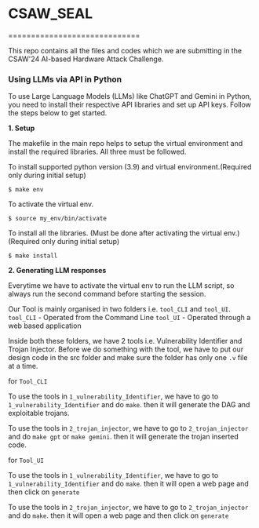 # CSAW_SEAL
=============================

This repo contains all the files and codes which we are submitting in the CSAW'24 AI-based Hardware Attack Challenge.

###  Using LLMs via API in Python

To use Large Language Models (LLMs) like ChatGPT and Gemini in Python, you need to install their respective API libraries and set up API keys. Follow the steps below to get started.

**1. Setup**

The makefile in the main repo helps to setup the virtual environment and install the required libraries. All three must be followed.

To install supported python version (3.9) and virtual environment.(Required only during initial setup)

    $ make env

To activate the virtual env.

    $ source my_env/bin/activate
    
To install all the libraries. (Must be done after activating the virtual env.)(Required only during initial setup)

    $ make install

**2. Generating LLM responses**


Everytime we have to activate the virtual env to run the LLM script, so always run the second command before starting the session.

Our Tool is mainly organised in two folders i.e. `tool_CLI` and `tool_UI`.
`tool_CLI` - Operated from the Command Line
`tool_UI` - Operated through a web based application

Inside both these folders, we have 2 tools i.e. Vulnerability Identifier and Trojan Injector.
Before we do something with the tool, we have to put our design code in the src folder and make sure the folder has only one `.v` file at a time.

for `Tool_CLI`

To use the tools in `1_vulnerability_Identifier`, we have to go to `1_vulnerability_Identifier` and do `make`. then it will generate the DAG and exploitable trojans.

To use the tools in `2_trojan_injector`, we have to go to `2_trojan_injector` and do `make gpt` or `make gemini`. then it will generate the trojan inserted code.

for `Tool_UI`

To use the tools in `1_vulnerability_Identifier`, we have to go to `1_vulnerability_Identifier` and do `make`. then it will open a web page and then click on `generate`

To use the tools in `2_trojan_injector`, we have to go to `2_trojan_injector` and do `make`. then it will open a web page and then click on `generate`

